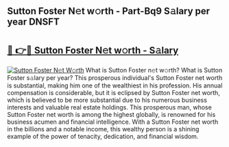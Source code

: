 ## Sutton Foster N𝚎t w𝚘rth - Part-Bq9 S𝚊lary per year DNSFT

# <h2><a href="http://gc4b34u.nevu.top/?p=Sutton+Foster">🔗 👉🔴 Sutton Foster N𝚎t w𝚘rth - S𝚊lary</a></h2>

[![Sutton Foster N𝚎t W𝚘rth](https://i.imgur.com/Oavwk0R.jpeg)](http://gc4b34u.nevu.top/?p=Sutton+Foster)
What is Sutton Foster n𝚎t w𝚘rth? What is Sutton Foster s𝚊lary per year?
This prosperous individual's Sutton Foster net worth is substantial, making him one of the wealthiest in his profession. His annual compensation is considerable, but it is eclipsed by Sutton Foster net worth, which is believed to be more substantial due to his numerous business interests and valuable real estate holdings. This prosperous man, whose Sutton Foster net worth is among the highest globally, is renowned for his business acumen and financial intelligence. With a Sutton Foster net worth in the billions and a notable income, this wealthy person is a shining example of the power of tenacity, dedication, and financial wisdom.
